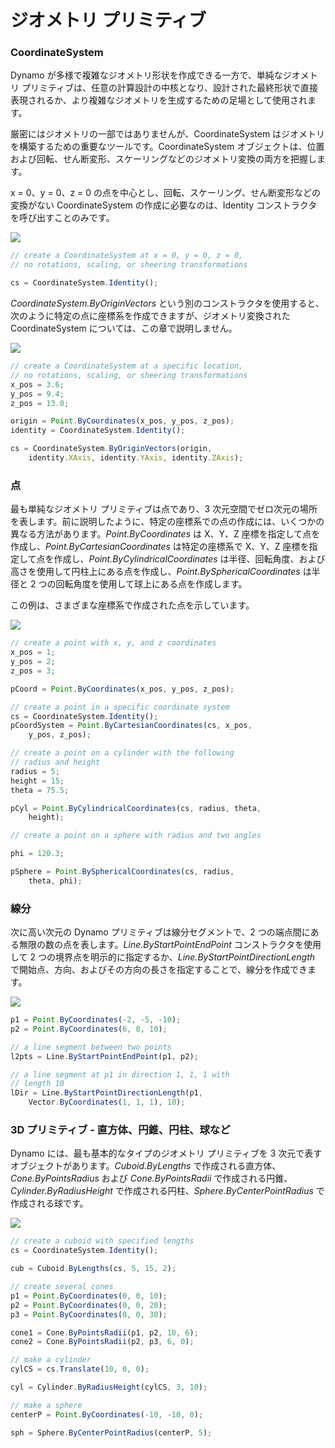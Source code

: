 # ジオメトリ プリミティブ

### CoordinateSystem

Dynamo が多様で複雑なジオメトリ形状を作成できる一方で、単純なジオメトリ プリミティブは、任意の計算設計の中核となり、設計された最終形状で直接表現されるか、より複雑なジオメトリを生成するための足場として使用されます。

厳密にはジオメトリの一部ではありませんが、CoordinateSystem はジオメトリを構築するための重要なツールです。CoordinateSystem オブジェクトは、位置および回転、せん断変形、スケーリングなどのジオメトリ変換の両方を把握します。

x = 0、y = 0、z = 0 の点を中心とし、回転、スケーリング、せん断変形などの変換がない CoordinateSystem の作成に必要なのは、Identity コンストラクタを呼び出すことのみです。

![](../images/8-2/2/GeometricPrimitives\_01.png)

```js
// create a CoordinateSystem at x = 0, y = 0, z = 0,
// no rotations, scaling, or sheering transformations

cs = CoordinateSystem.Identity();
```

_CoordinateSystem.ByOriginVectors_ という別のコンストラクタを使用すると、次のように特定の点に座標系を作成できますが、ジオメトリ変換された CoordinateSystem については、この章で説明しません。

![](../images/8-2/2/GeometricPrimitives\_02.png)

```js
// create a CoordinateSystem at a specific location,
// no rotations, scaling, or sheering transformations
x_pos = 3.6;
y_pos = 9.4;
z_pos = 13.0;

origin = Point.ByCoordinates(x_pos, y_pos, z_pos);
identity = CoordinateSystem.Identity();

cs = CoordinateSystem.ByOriginVectors(origin,
    identity.XAxis, identity.YAxis, identity.ZAxis);
```

### 点

最も単純なジオメトリ プリミティブは点であり、3 次元空間でゼロ次元の場所を表します。前に説明したように、特定の座標系での点の作成には、いくつかの異なる方法があります。_Point.ByCoordinates_ は X、Y、Z 座標を指定して点を作成し、_Point.ByCartesianCoordinates_ は特定の座標系で X、Y、Z 座標を指定して点を作成し、_Point.ByCylindricalCoordinates_ は半径、回転角度、および高さを使用して円柱上にある点を作成し、_Point.BySphericalCoordinates_ は半径と 2 つの回転角度を使用して球上にある点を作成します。

この例は、さまざまな座標系で作成された点を示しています。

![](../images/8-2/2/GeometricPrimitives\_03.png)

```js
// create a point with x, y, and z coordinates
x_pos = 1;
y_pos = 2;
z_pos = 3;

pCoord = Point.ByCoordinates(x_pos, y_pos, z_pos);

// create a point in a specific coordinate system
cs = CoordinateSystem.Identity();
pCoordSystem = Point.ByCartesianCoordinates(cs, x_pos,
    y_pos, z_pos);

// create a point on a cylinder with the following
// radius and height
radius = 5;
height = 15;
theta = 75.5;

pCyl = Point.ByCylindricalCoordinates(cs, radius, theta,
    height);

// create a point on a sphere with radius and two angles

phi = 120.3;

pSphere = Point.BySphericalCoordinates(cs, radius,
    theta, phi);
```

### 線分 

次に高い次元の Dynamo プリミティブは線分セグメントで、2 つの端点間にある無限の数の点を表します。_Line.ByStartPointEndPoint_ コンストラクタを使用して 2 つの境界点を明示的に指定するか、_Line.ByStartPointDirectionLength_ で開始点、方向、およびその方向の長さを指定することで、線分を作成できます。

![](../images/8-2/2/GeometricPrimitives\_04.png)

```js
p1 = Point.ByCoordinates(-2, -5, -10);
p2 = Point.ByCoordinates(6, 8, 10);

// a line segment between two points
l2pts = Line.ByStartPointEndPoint(p1, p2);

// a line segment at p1 in direction 1, 1, 1 with
// length 10
lDir = Line.ByStartPointDirectionLength(p1,
    Vector.ByCoordinates(1, 1, 1), 10);
```

### 3D プリミティブ - 直方体、円錐、円柱、球など

Dynamo には、最も基本的なタイプのジオメトリ プリミティブを 3 次元で表すオブジェクトがあります。_Cuboid.ByLengths_ で作成される直方体、_Cone.ByPointsRadius_ および _Cone.ByPointsRadii_ で作成される円錐、_Cylinder.ByRadiusHeight_ で作成される円柱、_Sphere.ByCenterPointRadius_ で作成される球です。

![](../images/8-2/2/GeometricPrimitives\_05.png)

```js
// create a cuboid with specified lengths
cs = CoordinateSystem.Identity();

cub = Cuboid.ByLengths(cs, 5, 15, 2);

// create several cones
p1 = Point.ByCoordinates(0, 0, 10);
p2 = Point.ByCoordinates(0, 0, 20);
p3 = Point.ByCoordinates(0, 0, 30);

cone1 = Cone.ByPointsRadii(p1, p2, 10, 6);
cone2 = Cone.ByPointsRadii(p2, p3, 6, 0);

// make a cylinder
cylCS = cs.Translate(10, 0, 0);

cyl = Cylinder.ByRadiusHeight(cylCS, 3, 10);

// make a sphere
centerP = Point.ByCoordinates(-10, -10, 0);

sph = Sphere.ByCenterPointRadius(centerP, 5);
```
